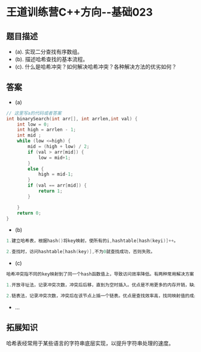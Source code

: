# 王道训练营C++方向--基础023

## 题目描述

- (a). 实现二分查找有序数组。
- (b). 描述哈希查找的基本流程。
- (c). 什么是哈希冲突？如何解决哈希冲突？各种解决方法的优劣如何？

## 答案

- (a)

```c
// 这里写a的代码或者答案
int binarySearch(int arr[], int arrlen,int val) {
	int low = 0;
	int high = arrlen - 1;
	int mid ;	
	while (low <=high) {
		mid = (high + low) / 2;
		if (val > arr[mid]) {
			low = mid+1;
		}
        else {
			high = mid-1;
		}
	    if (val == arr[mid]) {
			return 1;
		}

	}	
	return 0;
}

```

- (b)

```c
1.建立哈希表，根据hash()将key映射，使所有的i,hashtable[hash(keyi)]++。

2.查找时，访问hashtable[hash(key)],不为0就查找成功，否则失败。


```

- (c)

```c
哈希冲突指不同的key映射到了同一个hash函数值上，导致访问效率降低。有两种常用解决方案：

1.开放寻址法，记录冲突次数，冲突后后移，直到为空时插入。优点是不用更多的内存开销，缺点是可能导致鸠占鹊巢，产生更多的冲突，从而降低查找效率。

2.链表法，记录冲突次数，冲突后在该节点上插一个链表。优点是查找效率高，找同映射值的成员方便。缺点是需要使用额外的内存空间。
```

- ...

## 拓展知识

哈希表经常用于某些语言的字符串底层实现，以提升字符串处理的速度。